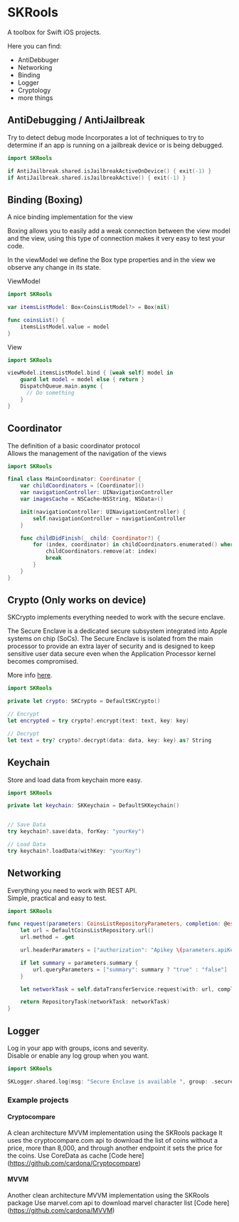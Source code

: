 # SKRools

A toolbox for Swift iOS projects.

Here you can find:
* AntiDebbuger
* Networking 
* Binding
* Logger
* Cryptology
* more things


## AntiDebugging / AntiJailbreak
Try to detect debug mode
Incorporates a lot of techniques to try to determine if an app is running on a jailbreak device or is being debugged.

```swift
import SKRools

if AntiJailbreak.shared.isJailbreakActiveOnDevice() { exit(-1) }
if AntiJailbreak.shared.isJailbreakActive() { exit(-1) }
```

## Binding (Boxing)
A nice binding implementation for the view

Boxing allows you to easily add a weak connection between the view model and the view, using this type of connection makes it very easy to test your code.

In the viewModel we define the Box type properties and in the view we observe any change in its state.


ViewModel   
```swift
import SKRools

var itemsListModel: Box<CoinsListModel?> = Box(nil)

func coinsList() {
    itemsListModel.value = model
}
```

View   
```swift
import SKRools

viewModel.itemsListModel.bind { [weak self] model in
    guard let model = model else { return }
    DispatchQueue.main.async {
      // Do something 
    }
}
```


## Coordinator
The definition of a basic coordinator protocol    
Allows the management of the navigation of the views


```swift
import SKRools

final class MainCoordinator: Coordinator {
    var childCoordinators = [Coordinator]()
    var navigationController: UINavigationController
    var imagesCache = NSCache<NSString, NSData>()

    init(navigationController: UINavigationController) {
        self.navigationController = navigationController
    }

    func childDidFinish(_ child: Coordinator?) {
        for (index, coordinator) in childCoordinators.enumerated() where coordinator === child {
            childCoordinators.remove(at: index)
            break
        }
    }
}
```


## Crypto (Only works on device)
SKCrypto implements everything needed to work with the secure enclave.

The Secure Enclave is a dedicated secure subsystem integrated into Apple systems on chip (SoCs). The Secure Enclave is isolated from the main processor to provide an extra layer of security and is designed to keep sensitive user data secure even when the Application Processor kernel becomes compromised.

More info [here](https://support.apple.com/en-gb/guide/security/sec59b0b31ff/web).

```swift
import SKRools

private let crypto: SKCrypto = DefaultSKCrypto()

// Encrypt
let encrypted = try crypto?.encrypt(text: text, key: key)

// Decrypt
let text = try? crypto?.decrypt(data: data, key: key) as? String
```


## Keychain
Store and load data from keychain more easy.   


```swift
import SKRools

private let keychain: SKKeychain = DefaultSKKeychain()


// Save Data
try keychain?.save(data, forKey: "yourKey")

// Load Data
try keychain?.loadData(withKey: "yourKey")
```



## Networking
Everything you need to work with REST API.   
Simple, practical and easy to test.    

```swift
import SKRools

func request(parameters: CoinsListRepositoryParameters, completion: @escaping (Result<CoinsListDecodable, DataTransferError>) -> Void) -> Cancellable? {
    let url = DefaultCoinsListRepository.url()
    url.method = .get

    url.headerParamaters = ["authorization": "Apikey \(parameters.apiKey)"]

    if let summary = parameters.summary {
        url.queryParameters = ["summary": summary ? "true" : "false"]
    }

    let networkTask = self.dataTransferService.request(with: url, completion: completion)

    return RepositoryTask(networkTask: networkTask)
}
```


## Logger

Log in your app with groups, icons and severity.   
Disable or enable any log group when you want.


```swift
import SKRools

SKLogger.shared.log(msg: "Secure Enclave is available ", group: .secureEnclave, severity: .info)
```


### Example projects

#### Cryptocompare 
A clean architecture MVVM implementation using the SKRools package
It uses the cryptocompare.com api to download the list of coins without a price, more than 8,000, and through another endpoint it sets the price for the coins.
Use CoreData as cache
[Code here] (https://github.com/cardona/Cryptocompare)

#### MVVM 
Another clean architecture MVVM implementation using the SKRools package
Use marvel.com api to download marvel character list
[Code here] (https://github.com/cardona/MVVM)
